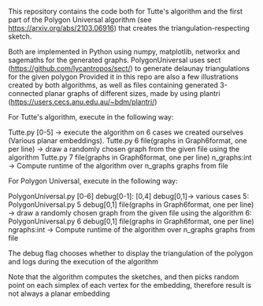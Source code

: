 This repository contains the code both for Tutte's algorithm and the first part of the Polygon Universal algorithm (see https://arxiv.org/abs/2103.06916) that creates the triangulation-respecting sketch.

Both are implemented in Python using numpy, matplotlib, networkx and sagemaths for the generated graphs. PolygonUniversal uses sect (https://github.com/lycantropos/sect/) to generate delaunay triangulations for the given polygon
Provided it in this repo are also a few illustrations created by both algorithms, as well as files containing 
generated 3-connected planar graphs of different sizes, made by using plantri (https://users.cecs.anu.edu.au/~bdm/plantri/) 

For Tutte's algorithm, execute in the following way:

Tutte.py [0-5] -> execute the algorithm on 6 cases we created ourselves (Various planar embeddings).
Tutte.py 6 file(graphs in Graph6format, one per line) -> draw a randomly chosen graph from the given file using the algorithm
Tutte.py 7 file(graphs in Graph6format, one per line) n_graphs:int -> Compute runtime of the algorithm over n_graphs graphs from file

For Polygon Universal, execute in the following way:

PolygonUniversal.py [0-6] debug[0-1]:
[0,4] debug[0,1]-> various cases
5: PolygonUniversal.py 5 debug[0,1] file(graphs in Graph6format, one per line) -> draw a randomly chosen graph from the given file using the algorithm
6: PolygonUniversal.py 6 debug[0,1] file(graphs in Graph6format, one per line) ngraphs:int -> Compute runtime of the algorithm over n_graphs graphs from file

The debug flag chooses whether to display the triangulation of the polygon and logs during the execution of the algorithm

Note that the algorithm computes the sketches, and then picks random point on each simplex of each vertex for the embedding, therefore result is not always a planar embedding
